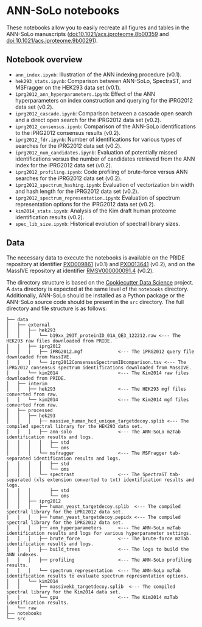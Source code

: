 # ANN-SoLo notebooks

These notebooks allow you to easily recreate all figures and tables in the ANN-SoLo manuscripts ([doi:10.1021/acs.jproteome.8b00359](https://doi.org/10.1021/acs.jproteome.8b00359) and [doi:10.1021/acs.jproteome.9b00291](https://doi.org/10.1021/acs.jproteome.9b00291)).

## Notebook overview

* `ann_index.ipynb`: Illustration of the ANN indexing procedure (v0.1).
* `hek293_stats.ipynb`: Comparison between ANN-SoLo, SpectraST, and MSFragger on the HEK293 data set (v0.1).
* `iprg2012_ann_hyperparameters.ipynb`: Effect of the ANN hyperparameters on index construction and querying for the iPRG2012 data set (v0.2).
* `iprg2012_cascade.ipynb`: Comparison between a cascade open search and a direct open search for the iPRG2012 data set (v0.2).
* `iprg2012_consensus.ipynb`: Comparison of the ANN-SoLo identifications to the iPRG2012 consensus results (v0.2).
* `iprg2012_fdr.ipynb`: Number of identifications for various types of searches for the iPRG2012 data set (v0.2).
* `iprg2012_num_candidates.ipynb`: Evaluation of potentially missed identifications versus the number of candidates retrieved from the ANN index for the iPRG2012 data set (v0.2).
* `iprg2012_profiling.ipynb`: Code profiling of brute-force versus ANN searches for the iPRG2012 data set (v0.2).
* `iprg2012_spectrum_hashing.ipynb`: Evaluation of vectorization bin width and hash length for the iPRG2012 data set (v0.2).
* `iprg2012_spectrum_representation.ipynb`: Evaluation of spectrum representation options for the iPRG2012 data set (v0.2).
* `kim2014_stats.ipynb`: Analysis of the Kim draft human proteome identification results (v0.2).
* `spec_lib_size.ipynb`: Historical evolution of spectral library sizes.

## Data

The necessary data to execute the notebooks is available on the PRIDE repository at identifier [PXD009861](https://www.ebi.ac.uk/pride/archive/projects/PXD009861) (v0.1) and [PXD013641](https://www.ebi.ac.uk/pride/archive/projects/PXD013641) (v0.2), and on the MassIVE repository at identifier [RMSV000000091.4](https://massive.ucsd.edu/ProteoSAFe/reanalysis.jsp?task=b25b8c664eb8477a9991c477a40af8c2) (v0.2).

The directory structure is based on the [Cookiecutter Data Science](https://drivendata.github.io/cookiecutter-data-science/) project. A `data` directory is expected at the same level of the `notebooks` directory. Additionally, ANN-SoLo should be installed as a Python package or the ANN-SoLo source code should be present in the `src` directory. The full directory and file structure is as follows:

```
├── data
│   ├── external
│   │   ├── hek293
│   │   │   └── b19xx_293T_proteinID_01A_QE3_122212.raw <--- The HEK293 raw files downloaded from PRIDE.
│   │   ├── iprg2012
│   │   |   ├── iPRG2012.mgf             <--- The iPRG2012 query file downloaded from MassIVE.
│   │   |   └── iprg2012ConsensusSpectrumIDcomparison.tsv <--- The iPRG2012 consensus spectrum identifications downloaded from MassIVE.
│   │   └── kim2014                      <--- The Kim2014 raw files downloaded from PRIDE.
│   ├── interim
│   │   ├── hek293                       <--- The HEK293 mgf files converted from raw.
│   │   └── kim2014                      <--- The Kim2014 mgf files converted from raw.
│   ├── processed
│   │   ├── hek293
│   │   │   ├── massive_human_hcd_unique_targetdecoy.splib <--- The compiled spectral library for the HEK293 data set.
│   │   │   ├── ann-solo                 <--- The ANN-SoLo mzTab identification results and logs.
│   │   │   │   ├── std
│   │   │   │   └── oms
│   │   │   └── msfragger                <--- The MSFragger tab-separated identification results and logs.
│   │   │   │   ├── std
│   │   │   │   └── oms
│   │   │   └── spectrast                <--- The SpectraST tab-separated (xls extension converted to txt) identification results and logs.
│   │   │       ├── std
│   │   │       └── oms
│   │   ├── iprg2012
│   │   │   ├── human_yeast_targetdecoy.splib  <--- The compiled spectral library for the iPRG2012 data set.
│   │   │   ├── human_yeast_targetdecoy.pepidx <--- The compiled spectral library for the iPRG2012 data set.
│   │   │   ├── ann_hyperparameters      <--- The ANN-SoLo mzTab identification results and logs for various hyperparameter settings.
│   │   │   ├── brute_force              <--- The brute-force mzTab identification results and logs.
│   │   │   ├── build_trees              <--- The logs to build the ANN indexes.
│   │   │   ├── profiling                <--- The ANN-SoLo profiling results.
│   │   │   └── spectrum_representation  <--- The ANN-SoLo mzTab identification results to evaluate spectrum representation options.
│   │   └── kim2014
│   │       ├── massivekb_targetdecoy.splib  <--- The compiled spectral library for the Kim2014 data set.
│   │       └── gpu                      <--- The Kim2014 mzTab identification results.
│   └── raw
├── notebooks
└── src
```
